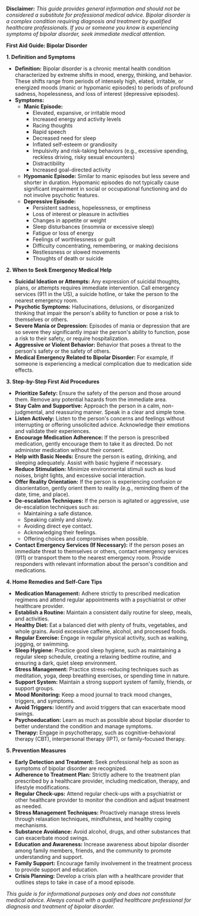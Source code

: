 **Disclaimer:** *This guide provides general information and should not be considered a substitute for professional medical advice. Bipolar disorder is a complex condition requiring diagnosis and treatment by qualified healthcare professionals. If you or someone you know is experiencing symptoms of bipolar disorder, seek immediate medical attention.*

**First Aid Guide: Bipolar Disorder**

**1. Definition and Symptoms**

*   **Definition:** Bipolar disorder is a chronic mental health condition characterized by extreme shifts in mood, energy, thinking, and behavior. These shifts range from periods of intensely high, elated, irritable, or energized moods (manic or hypomanic episodes) to periods of profound sadness, hopelessness, and loss of interest (depressive episodes).
*   **Symptoms:**
    *   **Manic Episode:**
        *   Elevated, expansive, or irritable mood
        *   Increased energy and activity levels
        *   Racing thoughts
        *   Rapid speech
        *   Decreased need for sleep
        *   Inflated self-esteem or grandiosity
        *   Impulsivity and risk-taking behaviors (e.g., excessive spending, reckless driving, risky sexual encounters)
        *   Distractibility
        *   Increased goal-directed activity
    *   **Hypomanic Episode:** Similar to manic episodes but less severe and shorter in duration. Hypomanic episodes do not typically cause significant impairment in social or occupational functioning and do not involve psychotic features.
    *   **Depressive Episode:**
        *   Persistent sadness, hopelessness, or emptiness
        *   Loss of interest or pleasure in activities
        *   Changes in appetite or weight
        *   Sleep disturbances (insomnia or excessive sleep)
        *   Fatigue or loss of energy
        *   Feelings of worthlessness or guilt
        *   Difficulty concentrating, remembering, or making decisions
        *   Restlessness or slowed movements
        *   Thoughts of death or suicide

**2. When to Seek Emergency Medical Help**

*   **Suicidal Ideation or Attempts:** Any expression of suicidal thoughts, plans, or attempts requires immediate intervention. Call emergency services (911 in the US), a suicide hotline, or take the person to the nearest emergency room.
*   **Psychotic Symptoms:** Hallucinations, delusions, or disorganized thinking that impair the person's ability to function or pose a risk to themselves or others.
*   **Severe Mania or Depression:** Episodes of mania or depression that are so severe they significantly impair the person's ability to function, pose a risk to their safety, or require hospitalization.
*   **Aggressive or Violent Behavior:** Behavior that poses a threat to the person's safety or the safety of others.
*   **Medical Emergency Related to Bipolar Disorder:** For example, if someone is experiencing a medical complication due to medication side effects.

**3. Step-by-Step First Aid Procedures**

*   **Prioritize Safety:** Ensure the safety of the person and those around them. Remove any potential hazards from the immediate area.
*   **Stay Calm and Supportive:** Approach the person in a calm, non-judgmental, and reassuring manner. Speak in a clear and simple tone.
*   **Listen Actively:** Listen to the person's concerns and feelings without interrupting or offering unsolicited advice. Acknowledge their emotions and validate their experiences.
*   **Encourage Medication Adherence:** If the person is prescribed medication, gently encourage them to take it as directed. Do not administer medication without their consent.
*   **Help with Basic Needs:** Ensure the person is eating, drinking, and sleeping adequately. Assist with basic hygiene if necessary.
*   **Reduce Stimulation:** Minimize environmental stimuli such as loud noises, bright lights, and excessive social interaction.
*   **Offer Reality Orientation:** If the person is experiencing confusion or disorientation, gently orient them to reality (e.g., reminding them of the date, time, and place).
*   **De-escalation Techniques:** If the person is agitated or aggressive, use de-escalation techniques such as:
    *   Maintaining a safe distance.
    *   Speaking calmly and slowly.
    *   Avoiding direct eye contact.
    *   Acknowledging their feelings.
    *   Offering choices and compromises when possible.
*   **Contact Emergency Services (If Necessary):** If the person poses an immediate threat to themselves or others, contact emergency services (911) or transport them to the nearest emergency room. Provide responders with relevant information about the person's condition and medications.

**4. Home Remedies and Self-Care Tips**

*   **Medication Management:** Adhere strictly to prescribed medication regimens and attend regular appointments with a psychiatrist or other healthcare provider.
*   **Establish a Routine:** Maintain a consistent daily routine for sleep, meals, and activities.
*   **Healthy Diet:** Eat a balanced diet with plenty of fruits, vegetables, and whole grains. Avoid excessive caffeine, alcohol, and processed foods.
*   **Regular Exercise:** Engage in regular physical activity, such as walking, jogging, or swimming.
*   **Sleep Hygiene:** Practice good sleep hygiene, such as maintaining a regular sleep schedule, creating a relaxing bedtime routine, and ensuring a dark, quiet sleep environment.
*   **Stress Management:** Practice stress-reducing techniques such as meditation, yoga, deep breathing exercises, or spending time in nature.
*   **Support System:** Maintain a strong support system of family, friends, or support groups.
*   **Mood Monitoring:** Keep a mood journal to track mood changes, triggers, and symptoms.
*   **Avoid Triggers:** Identify and avoid triggers that can exacerbate mood swings.
*   **Psychoeducation:** Learn as much as possible about bipolar disorder to better understand the condition and manage symptoms.
*   **Therapy:** Engage in psychotherapy, such as cognitive-behavioral therapy (CBT), interpersonal therapy (IPT), or family-focused therapy.

**5. Prevention Measures**

*   **Early Detection and Treatment:** Seek professional help as soon as symptoms of bipolar disorder are recognized.
*   **Adherence to Treatment Plan:** Strictly adhere to the treatment plan prescribed by a healthcare provider, including medication, therapy, and lifestyle modifications.
*   **Regular Check-ups:** Attend regular check-ups with a psychiatrist or other healthcare provider to monitor the condition and adjust treatment as needed.
*   **Stress Management Techniques:** Proactively manage stress levels through relaxation techniques, mindfulness, and healthy coping mechanisms.
*   **Substance Avoidance:** Avoid alcohol, drugs, and other substances that can exacerbate mood swings.
*   **Education and Awareness:** Increase awareness about bipolar disorder among family members, friends, and the community to promote understanding and support.
*   **Family Support:** Encourage family involvement in the treatment process to provide support and education.
*   **Crisis Planning:** Develop a crisis plan with a healthcare provider that outlines steps to take in case of a mood episode.

*This guide is for informational purposes only and does not constitute medical advice. Always consult with a qualified healthcare professional for diagnosis and treatment of bipolar disorder.*
